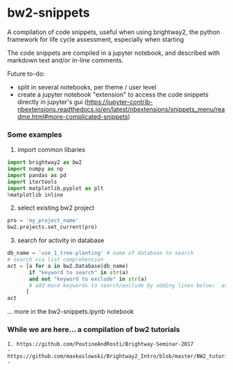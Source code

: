 # bw2-snippets
A compilation of code snippets, useful when using brightway2, the python framework for life cycle assessment, especially when starting

The code snippets are compiled in a jupyter notebook, and described with markdown text and/or in-line comments. 

Future to-do:
- split in several notebooks, per theme / user level
- create a jupyter notebook "extension" to access the code snippets directly in jupyter's gui 
(https://jupyter-contrib-nbextensions.readthedocs.io/en/latest/nbextensions/snippets_menu/readme.html#more-complicated-snippets)

### Some examples

1. import common libaries
```python 
import brightway2 as bw2
import numpy as np
import pandas as pd
import itertools
import matplotlib.pyplot as plt
%matplotlib inline
```

2. select existing bw2 project
```python
pro = 'my_project_name'
bw2.projects.set_current(pro)
```

3. search for activity in database
```python
db_name = 'use_1_tree-planting' # name of database to search
# search via list comprehension
act = [a for a in bw2.Database(db_name)
       if "keyword to search" in str(a)
       and not "keyword to exclude" in str(a)
       # add more keywords to search/exclude by adding lines below:  and "..." in str(a)
      ] 
act
```
... more in the bw2-snippets.ipynb notebook 


### While we are here... a compilation of bw2 tutorials

    1. https://github.com/PoutineAndRosti/Brightway-Seminar-2017
    - https://github.com/maxkoslowski/Brightway2_Intro/blob/master/BW2_tutorial.ipynb
    - 
